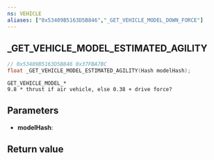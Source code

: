 ```yaml
---
ns: VEHICLE
aliases: ["0x53409B5163D5B846","_GET_VEHICLE_MODEL_DOWN_FORCE"]
---
```

## _GET_VEHICLE_MODEL_ESTIMATED_AGILITY

```c
// 0x53409B5163D5B846 0x37FBA7BC
float _GET_VEHICLE_MODEL_ESTIMATED_AGILITY(Hash modelHash);
```

```
GET_VEHICLE_MODEL_*
9.8 * thrust if air vehicle, else 0.38 + drive force?
```

## Parameters
* **modelHash**: 

## Return value
